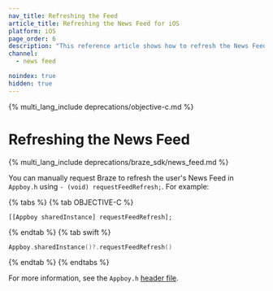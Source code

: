 ```yaml
---
nav_title: Refreshing the Feed
article_title: Refreshing the News Feed for iOS
platform: iOS
page_order: 6
description: "This reference article shows how to refresh the News Feed in your iOS application."
channel:
  - news feed

noindex: true
hidden: true
---
```


{% multi_lang_include deprecations/objective-c.md %}

# Refreshing the News Feed

{% multi_lang_include deprecations/braze_sdk/news_feed.md %}

You can manually request Braze to refresh the user's News Feed in `Appboy.h` using `- (void) requestFeedRefresh;`. For example:

{% tabs %}
{% tab OBJECTIVE-C %}

```objc
[[Appboy sharedInstance] requestFeedRefresh];
```

{% endtab %}
{% tab swift %}

```swift
Appboy.sharedInstance()?.requestFeedRefresh()
```

{% endtab %}
{% endtabs %}

For more information, see the `Appboy.h` [header file](https://github.com/Appboy/appboy-ios-sdk/blob/master/AppboyKit/include/Appboy.h "Appboy.h Header File").



